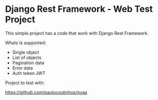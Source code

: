 # Django Rest Framework - Web Test Project

This simple project has a code that work with Django Rest Framework.

Whats is supported:

- Single object
- List of objects
- Pagination data
- Error data
- Auth token JWT

Project to test with:

https://github.com/paulocoutinhox/pyaa

